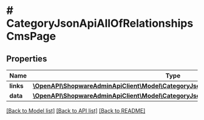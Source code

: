 # # CategoryJsonApiAllOfRelationshipsCmsPage

## Properties

Name | Type | Description | Notes
------------ | ------------- | ------------- | -------------
**links** | [**\OpenAPI\ShopwareAdminApiClient\Model\CategoryJsonApiAllOfRelationshipsCmsPageLinks**](CategoryJsonApiAllOfRelationshipsCmsPageLinks.md) |  | [optional]
**data** | [**\OpenAPI\ShopwareAdminApiClient\Model\CategoryJsonApiAllOfRelationshipsCmsPageData**](CategoryJsonApiAllOfRelationshipsCmsPageData.md) |  | [optional]

[[Back to Model list]](../../README.md#models) [[Back to API list]](../../README.md#endpoints) [[Back to README]](../../README.md)
